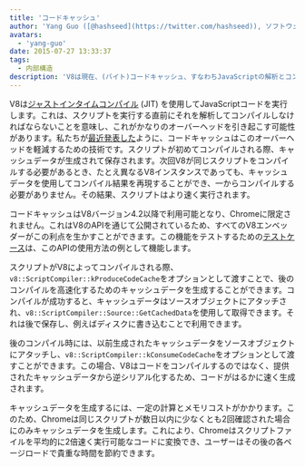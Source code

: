 ```yaml
---
title: 'コードキャッシュ'
author: 'Yang Guo ([@hashseed](https://twitter.com/hashseed)), ソフトウェアエンジニア'
avatars:
  - 'yang-guo'
date: 2015-07-27 13:33:37
tags:
  - 内部構造
description: 'V8は現在、(バイト)コードキャッシュ、すなわちJavaScriptの解析とコンパイルの結果をキャッシュすることをサポートしています。'
---
```

V8は[ジャストインタイムコンパイル](https://en.wikipedia.org/wiki/Just-in-time_compilation) (JIT) を使用してJavaScriptコードを実行します。これは、スクリプトを実行する直前にそれを解析してコンパイルしなければならないことを意味し、これがかなりのオーバーヘッドを引き起こす可能性があります。私たちが[最近発表した](https://blog.chromium.org/2015/03/new-javascript-techniques-for-rapid.html)ように、コードキャッシュはこのオーバーヘッドを軽減するための技術です。スクリプトが初めてコンパイルされる際、キャッシュデータが生成されて保存されます。次回V8が同じスクリプトをコンパイルする必要があるとき、たとえ異なるV8インスタンスであっても、キャッシュデータを使用してコンパイル結果を再現することができ、一からコンパイルする必要がありません。その結果、スクリプトはより速く実行されます。

<!--truncate-->
コードキャッシュはV8バージョン4.2以降で利用可能となり、Chromeに限定されません。これはV8のAPIを通じて公開されているため、すべてのV8エンベッダーがこの利点を生かすことができます。この機能をテストするための[テストケース](https://chromium.googlesource.com/v8/v8.git/+/4.5.56/test/cctest/test-api.cc#21090)は、このAPIの使用方法の例として機能します。

スクリプトがV8によってコンパイルされる際、`v8::ScriptCompiler::kProduceCodeCache`をオプションとして渡すことで、後のコンパイルを高速化するためのキャッシュデータを生成することができます。コンパイルが成功すると、キャッシュデータはソースオブジェクトにアタッチされ、`v8::ScriptCompiler::Source::GetCachedData`を使用して取得できます。それは後で保存し、例えばディスクに書き込むことで利用できます。

後のコンパイル時には、以前生成されたキャッシュデータをソースオブジェクトにアタッチし、`v8::ScriptCompiler::kConsumeCodeCache`をオプションとして渡すことができます。この場合、V8はコードをコンパイルするのではなく、提供されたキャッシュデータから逆シリアル化するため、コードがはるかに速く生成されます。

キャッシュデータを生成するには、一定の計算とメモリコストがかかります。このため、Chromeは同じスクリプトが数日以内に少なくとも2回確認された場合にのみキャッシュデータを生成します。これにより、Chromeはスクリプトファイルを平均的に2倍速く実行可能なコードに変換でき、ユーザーはその後の各ページロードで貴重な時間を節約できます。
